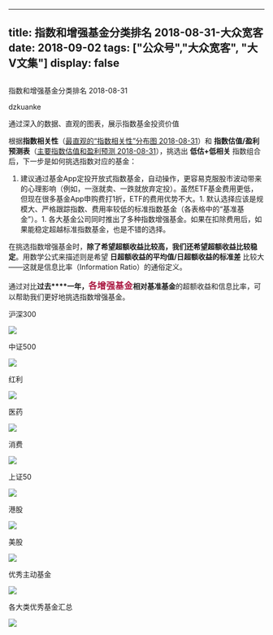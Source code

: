 
---
title:   指数和增强基金分类排名 2018-08-31-大众宽客
date: 2018-09-02
tags: ["公众号","大众宽客", "大V文集"]
display: false
---


## 



指数和增强基金分类排名 2018-08-31




dzkuanke




通过深入的数据、直观的图表，展示指数基金投资价值


根据**指数相关性**（[最直观的“指数相关性”分布图 2018-08-31](http://mp.weixin.qq.com/s?__biz=MzAwMTc1MDcwNw==&amp;mid=2648273017&amp;idx=1&amp;sn=b45a2350a804125af1e32f2e2a857715&amp;chksm=82f933a5b58ebab37c7269c0bccd14f39f088063f19a9e77b1e08730e5fd8c1c268c15b5ecf3&amp;scene=21#wechat_redirect)）和&nbsp;**指数估值/盈利预测表**（[主要指数估值和盈利预测 2018-08-31](http://mp.weixin.qq.com/s?__biz=MzAwMTc1MDcwNw==&amp;mid=2648273031&amp;idx=1&amp;sn=5cad5045be6ad9908a88d8aaca07850f&amp;chksm=82f9335bb58eba4d569a3932f4f542b795a972b32bd86a3f8c8d68d5e2ee9e7830b128fcb96e&amp;scene=21#wechat_redirect)），挑选出&nbsp;**低估+低相关**&nbsp;指数组合后，下一步是如何挑选指数对应的基金：


1. 建议通过基金App定投开放式指数基金，自动操作，更容易克服股市波动带来的心理影响（例如，一涨就卖、一跌就放弃定投）。虽然ETF基金费用更低，但现在很多基金App申购费打1折，ETF的费用优势不大。1. 默认选择应该是规模大、严格跟踪指数、费用率较低的标准指数基金（各表格中的“基准基金”）。1. 各大基金公司同时推出了多种指数增强基金。如果在扣除费用后，如果能稳定超越标准指数基金，也是不错的选择。


在挑选指数增强基金时<h-char unicode="ff0c" class="" style="max-width: 100%;box-sizing: border-box !important;word-wrap: break-word !important;">，</h-char>**除了希望超额收益比较高**<h-char unicode="ff0c" class="" style="max-width: 100%;box-sizing: border-box !important;word-wrap: break-word !important;"><h-inner style="max-width: 100%;box-sizing: border-box !important;word-wrap: break-word !important;">**，**</h-inner></h-char>**我们还希望超额收益比较稳定**<h-char unicode="3002" class="" style="max-width: 100%;box-sizing: border-box !important;word-wrap: break-word !important;">。</h-char>用数学公式来描述则是希望&nbsp;**日超额收益的平均值/日超额收益的标准差**&nbsp;比较大<h-char unicode="2014" class="" style="max-width: 100%;box-sizing: border-box !important;word-wrap: break-word !important;">——</h-char>这就是信息比率<h-char unicode="ff08" class="" style="max-width: 100%;box-sizing: border-box !important;word-wrap: break-word !important;">（</h-char>Information Ratio<h-char unicode="ff09" class="" style="max-width: 100%;box-sizing: border-box !important;word-wrap: break-word !important;">）</h-char>的通俗定义<h-char unicode="3002" class="" style="max-width: 100%;box-sizing: border-box !important;word-wrap: break-word !important;">。</h-char>

<h-char unicode="3002" class="" style="max-width: 100%;box-sizing: border-box !important;word-wrap: break-word !important;"></h-char>

通过对比**过去****一年，<strong style="caret-color: rgb(51, 51, 51);color: rgb(171, 25, 66);font-family: -apple-system-font, BlinkMacSystemFont, &quot;Helvetica Neue&quot;, &quot;PingFang SC&quot;, &quot;Hiragino Sans GB&quot;, &quot;Microsoft YaHei UI&quot;, &quot;Microsoft YaHei&quot;, Arial, sans-serif;font-size: 17px;letter-spacing: 0.5440000295639038px;text-align: justify;white-space: normal;max-width: 100%;box-sizing: border-box !important;word-wrap: break-word !important;">各增强基金**相对基准基金</strong>的超额收益和信息比率<h-char unicode="ff0c" class="" style="max-width: 100%;box-sizing: border-box !important;word-wrap: break-word !important;">，</h-char>可以帮助我们更好地挑选指数增强基金。



沪深300

<img class="" data-copyright="0" data-ratio="0.7353463587921847" data-s="300,640" src="https://mmbiz.qpic.cn/mmbiz_png/PKw3FQPmhIjickMfcqGp9xNp3NUSFUia4rHic7lJ7wXn6lNIsvdLO3L7xp1UeicCFbAEH7eOvn58QaYPdubXicEouGw/640?wx_fmt=png" data-type="png" data-w="1126" style="white-space: normal;"/>



中证500

<img class="" data-copyright="0" data-ratio="0.5074875207986689" data-s="300,640" src="https://mmbiz.qpic.cn/mmbiz_png/PKw3FQPmhIjickMfcqGp9xNp3NUSFUia4r6RpZehv69FUa3snRLUvVSlhsKTNQrvbN0BCEGeTF3u4kq7yl6uuwtQ/640?wx_fmt=png" data-type="png" data-w="1202" style=""/>



红利

<img class="" data-copyright="0" data-ratio="0.36585365853658536" data-s="300,640" src="https://mmbiz.qpic.cn/mmbiz_png/PKw3FQPmhIjickMfcqGp9xNp3NUSFUia4rLd91U5hAUte4wAib1WLPoGfm66AQmk4AP5JZQjcib3vBLWlt9V8QMAbQ/640?wx_fmt=png" data-type="png" data-w="1230" style=""/>



医药

<img class="" data-copyright="0" data-ratio="0.48180242634315423" data-s="300,640" src="https://mmbiz.qpic.cn/mmbiz_png/PKw3FQPmhIjickMfcqGp9xNp3NUSFUia4ruK87gZvXbGqpJhWnClImoTXU5RfAwVjgONiciawf3algk5mzYRktCD8g/640?wx_fmt=png" data-type="png" data-w="1154" style=""/>



消费

<img class="" data-copyright="0" data-ratio="0.34024179620034545" data-s="300,640" src="https://mmbiz.qpic.cn/mmbiz_png/PKw3FQPmhIjickMfcqGp9xNp3NUSFUia4r5HIz78FaGdcXpwCO0MpJPicPicYslSaANNUEQjiapqkdmMj8GXKcuDp7Q/640?wx_fmt=png" data-type="png" data-w="1158" style=""/>



上证50

<img class="" data-copyright="0" data-ratio="0.33221476510067116" data-s="300,640" src="https://mmbiz.qpic.cn/mmbiz_png/PKw3FQPmhIjickMfcqGp9xNp3NUSFUia4rhA8f0LPfa81vrmktc0bd6VsibqeNiakd3VJ1iag2qnmakwyibEPhUb83SA/640?wx_fmt=png" data-type="png" data-w="1192" style=""/>



港股

<img class="" data-copyright="0" data-ratio="0.2857142857142857" data-s="300,640" src="https://mmbiz.qpic.cn/mmbiz_png/PKw3FQPmhIjickMfcqGp9xNp3NUSFUia4rOXauSnISyPd8lWJwIsYLtaWvO7dmdjNvql26tSkwy1W0AoBdmibfezQ/640?wx_fmt=png" data-type="png" data-w="1358" style=""/>



美股

<img class="" data-copyright="0" data-ratio="0.36764705882352944" data-s="300,640" src="https://mmbiz.qpic.cn/mmbiz_png/PKw3FQPmhIjickMfcqGp9xNp3NUSFUia4rjic1sIqSNTYic6pDEksEicta9B2Jwge8Ma2nA42Z3yKUicvmP2pWHL3QjQ/640?wx_fmt=png" data-type="png" data-w="1360" style=""/>



优秀主动基金

<img class="" data-copyright="0" data-ratio="0.4920353982300885" data-s="300,640" src="https://mmbiz.qpic.cn/mmbiz_png/PKw3FQPmhIjickMfcqGp9xNp3NUSFUia4riabYLghZVDaoudFH2fVqQ4SsTqR54VG70dcKge3iamKtcdxykF02Nrng/640?wx_fmt=png" data-type="png" data-w="1130" style=""/>



各大类优秀基金汇总

<img class="" data-copyright="0" data-ratio="0.478125" data-s="300,640" src="https://mmbiz.qpic.cn/mmbiz_png/PKw3FQPmhIjickMfcqGp9xNp3NUSFUia4rvXBjlq7Ia6KghnDZzU1rTaTeZEJjDQTzkANsFibDic8sUrGk9hpT1NuQ/640?wx_fmt=png" data-type="png" data-w="1280" style=""/>










